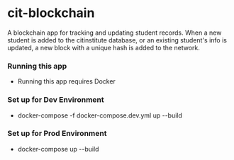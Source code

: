 # cit-blockchain
A blockchain app for tracking and updating student records. 
When a new student is added to the citinstitute database,
or an existing student's info is updated, a new block with a
unique hash is added to the network.

### Running this app
- Running this app requires Docker

### Set up for Dev Environment
- docker-compose -f docker-compose.dev.yml up --build

### Set up for Prod Environment
- docker-compose up --build
